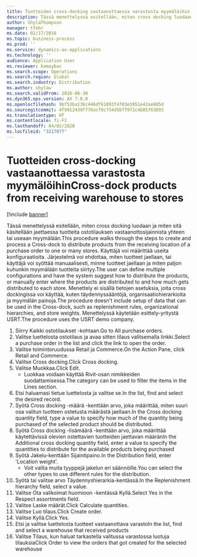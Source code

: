 ```yaml
---
title: Tuotteiden cross-docking vastaanottaessa varastosta myymälöihin
description: Tässä menettelyssä esitellään, miten cross docking luodaan ja miten sitä käsitellään jaettaessa tuotteita ostotilauksen vastaanottosijainnista yhteen tai useaan myymälään.
author: ShylaThompson
manager: tfehr
ms.date: 02/17/2016
ms.topic: business-process
ms.prod: ''
ms.service: dynamics-ax-applications
ms.technology: ''
audience: Application User
ms.reviewer: kamaybac
ms.search.scope: Operations
ms.search.region: Global
ms.search.industry: Distribution
ms.author: shylaw
ms.search.validFrom: 2016-06-30
ms.dyn365.ops.version: AX 7.0.0
ms.openlocfilehash: 9bf53ba136c446df61893f4703e5951e42ae605d
ms.sourcegitcommit: 4f9912439ff78acf0c754d5bff972c4b85763093
ms.translationtype: HT
ms.contentlocale: fi-FI
ms.lasthandoff: 04/02/2020
ms.locfileid: "3217077"
---
```

# <a name="cross-dock-products-from-receiving-warehouse-to-stores"></a><span data-ttu-id="dc07d-103">Tuotteiden cross-docking vastaanottaessa varastosta myymälöihin</span><span class="sxs-lookup"><span data-stu-id="dc07d-103">Cross-dock products from receiving warehouse to stores</span></span>

[!include [banner](../../includes/banner.md)]

<span data-ttu-id="dc07d-104">Tässä menettelyssä esitellään, miten cross docking luodaan ja miten sitä käsitellään jaettaessa tuotteita ostotilauksen vastaanottosijainnista yhteen tai useaan myymälään.</span><span class="sxs-lookup"><span data-stu-id="dc07d-104">This procedure walks through the steps to create and process a Cross-dock to distribute products from the receiving location of a purchase order to one or many stores.</span></span> <span data-ttu-id="dc07d-105">Käyttäjä voi määrittää useita konfiguraatioita. Järjestelmä voi ehdottaa, miten tuotteet jaellaan, tai käyttäjä voi syöttää manuaalisesti, minne tuotteet jaellaan ja miten paljon kuhunkin myymälään tuotteita siirtyy.</span><span class="sxs-lookup"><span data-stu-id="dc07d-105">The user can define multiple configurations and have the system suggest how to distribute the products, or manually enter where the products are distributed to and how much gets distributed to each store.</span></span> <span data-ttu-id="dc07d-106">Menettely ei sisällä tietojen asetuksia, joita cross dockingissa voi käyttää, kuten täydennyssääntöjä, organisaatiohierarkioita ja myymälän painoja.</span><span class="sxs-lookup"><span data-stu-id="dc07d-106">The procedure doesn't include setup of data that can be used in the Cross-dock, such as replenishment rules, organizational hierarchies, and store weights.</span></span> <span data-ttu-id="dc07d-107">Menettelyssä käytetään esittely-yritystä USRT.</span><span class="sxs-lookup"><span data-stu-id="dc07d-107">The procedure uses the USRT demo company.</span></span>

1. <span data-ttu-id="dc07d-108">Siirry Kaikki ostotilaukset -kohtaan.</span><span class="sxs-lookup"><span data-stu-id="dc07d-108">Go to All purchase orders.</span></span>
2. <span data-ttu-id="dc07d-109">Valitse luettelosta ostotilaus ja avaa sitten tilaus valitsemalla linkki.</span><span class="sxs-lookup"><span data-stu-id="dc07d-109">Select a purchase order in the list and click the link to open the order.</span></span>
3. <span data-ttu-id="dc07d-110">Valitse toimintoruudussa Retail ja Commerce.</span><span class="sxs-lookup"><span data-stu-id="dc07d-110">On the Action Pane, click Retail and Commerce.</span></span>
4. <span data-ttu-id="dc07d-111">Valitse Cross docking.</span><span class="sxs-lookup"><span data-stu-id="dc07d-111">Click Cross docking.</span></span>
5. <span data-ttu-id="dc07d-112">Valitse Muokkaa.</span><span class="sxs-lookup"><span data-stu-id="dc07d-112">Click Edit.</span></span>
    * <span data-ttu-id="dc07d-113">Luokkaa voidaan käyttää Rivit-osan nimikkeiden suodattamisessa.</span><span class="sxs-lookup"><span data-stu-id="dc07d-113">The category can be used to filter the items in the Lines section.</span></span>  
6. <span data-ttu-id="dc07d-114">Etsi haluamasi tietue luettelosta ja valitse se.</span><span class="sxs-lookup"><span data-stu-id="dc07d-114">In the list, find and select the desired record.</span></span>
7. <span data-ttu-id="dc07d-115">Syötä Cross docking -määrä -kenttään arvo, joka määrittää, miten suuri osa valitun tuotteen ostetusta määrästä jaellaan.</span><span class="sxs-lookup"><span data-stu-id="dc07d-115">In the Cross docking quantity field, type a value to specify how much of the quantity being purchased of the selected product should be distributed.</span></span>
8. <span data-ttu-id="dc07d-116">Syötä Cross docking -lisämäärä -kenttään arvo, joka määrittää käytettävissä olevien ostettavien tuotteiden jaettavan määrän</span><span class="sxs-lookup"><span data-stu-id="dc07d-116">In the Additional cross docking quantity field, enter a value to specify the quantities to distribute for the available products being purchased</span></span>
9. <span data-ttu-id="dc07d-117">Syötä Jakelu-kenttään Sijaintipaino.</span><span class="sxs-lookup"><span data-stu-id="dc07d-117">In the Distribution field, enter 'Location weight'.</span></span>
    * <span data-ttu-id="dc07d-118">Voit valita muita tyyppejä jakelun eri säännöille.</span><span class="sxs-lookup"><span data-stu-id="dc07d-118">You can select the other types to use different rules for the distribution.</span></span>  
10. <span data-ttu-id="dc07d-119">Syötä tai valitse arvo Täydennyshierarkia-kentässä.</span><span class="sxs-lookup"><span data-stu-id="dc07d-119">In the Replenishment hierarchy field, select a value.</span></span>
11. <span data-ttu-id="dc07d-120">Valitse Ota valikoimat huomioon -kentässä Kyllä.</span><span class="sxs-lookup"><span data-stu-id="dc07d-120">Select Yes in the Respect assortments field.</span></span>
12. <span data-ttu-id="dc07d-121">Valitse Laske määrät.</span><span class="sxs-lookup"><span data-stu-id="dc07d-121">Click Calculate quantities.</span></span>
13. <span data-ttu-id="dc07d-122">Valitse Luo tilaus.</span><span class="sxs-lookup"><span data-stu-id="dc07d-122">Click Create order.</span></span>
14. <span data-ttu-id="dc07d-123">Valitse Kyllä.</span><span class="sxs-lookup"><span data-stu-id="dc07d-123">Click Yes.</span></span>
15. <span data-ttu-id="dc07d-124">Etsi ja valitse luettelosta tuotteet vastaanottava varasto</span><span class="sxs-lookup"><span data-stu-id="dc07d-124">In the list, find and select a warehouse that received products</span></span>
16. <span data-ttu-id="dc07d-125">Valitse Tilaus, kun haluat tarkastella valitussa varastossa luotuja tilauksia</span><span class="sxs-lookup"><span data-stu-id="dc07d-125">Click Order to view the orders that got created for the selected warehouse</span></span>

